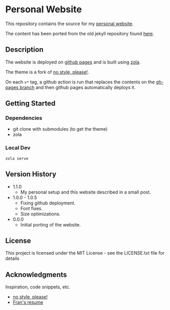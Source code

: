 # Personal Website 

This repository contains the source for my [personal website](https://www.sandeepnambiar.com).

The content has been ported from the old jekyll repository found [here](https://www.github.com/gamedolphin/gamedolphin.old.github.com).

## Description

The website is deployed on [github pages](https://pages.github.com/) and is built using [zola](https://www.getzola.org/).

The theme is a fork of [no style, please!](https://github.com/atgumx/no-style-please).

On each `v*` tag, a github action is run that replaces the contents on the [gh-pages branch](https://github.com/gamedolphin/gamedolphin.github.com/tree/gh-pages) and then github pages automatically deploys it. 

## Getting Started

### Dependencies

* git clone with submodules (to get the theme)
* zola

### Local Dev

```
zola serve
```

## Version History
* 1.1.0
    * My personal setup and this website described in a small post.
* 1.0.0 - 1.0.5
    * Fixing github deployment.
    * Font fixes.
    * Size optimizations.
* 0.0.0
    * Initial porting of the website.

## License

This project is licensed under the MIT License - see the LICENSE.txt file for details

## Acknowledgments

Inspiration, code snippets, etc.
* [no style, please!](https://github.com/atgumx/no-style-please)
* [Fran's resume](https://frarees.github.io/)
